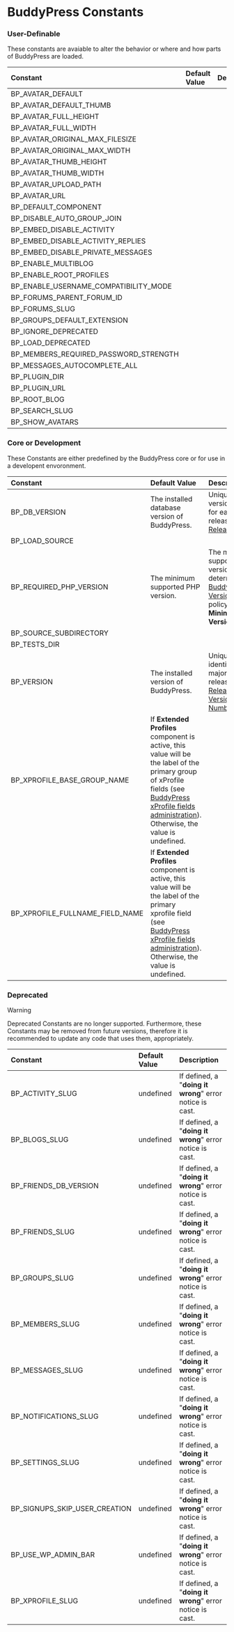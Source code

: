 # BuddyPress Constants

### User-Definable
These constants are avaiable to alter the behavior or where and how parts of BuddyPress are loaded. 

| Constant                              | Default Value | Description |
| :------------------------------------ | :------------ | :----------- |
| BP_AVATAR_DEFAULT                     |               |             |
| BP_AVATAR_DEFAULT_THUMB               |               |             |
| BP_AVATAR_FULL_HEIGHT                 |               |             |
| BP_AVATAR_FULL_WIDTH                  |               |             |
| BP_AVATAR_ORIGINAL_MAX_FILESIZE       |               |             |
| BP_AVATAR_ORIGINAL_MAX_WIDTH          |               |             |
| BP_AVATAR_THUMB_HEIGHT                |               |             |
| BP_AVATAR_THUMB_WIDTH                 |               |             |
| BP_AVATAR_UPLOAD_PATH                 |               |             |
| BP_AVATAR_URL                         |               |             |
| BP_DEFAULT_COMPONENT                  |               |             |
| BP_DISABLE_AUTO_GROUP_JOIN            |               |             |
| BP_EMBED_DISABLE_ACTIVITY             |               |             |
| BP_EMBED_DISABLE_ACTIVITY_REPLIES     |               |             |
| BP_EMBED_DISABLE_PRIVATE_MESSAGES     |               |             |
| BP_ENABLE_MULTIBLOG                   |               |             |
| BP_ENABLE_ROOT_PROFILES               |               |             |
| BP_ENABLE_USERNAME_COMPATIBILITY_MODE |               |             |
| BP_FORUMS_PARENT_FORUM_ID             |               |             |
| BP_FORUMS_SLUG                        |               |             |
| BP_GROUPS_DEFAULT_EXTENSION           |               |             |
| BP_IGNORE_DEPRECATED                  |               |             |
| BP_LOAD_DEPRECATED                    |               |             |
| BP_MEMBERS_REQUIRED_PASSWORD_STRENGTH |               |             |
| BP_MESSAGES_AUTOCOMPLETE_ALL          |               |             |
| BP_PLUGIN_DIR                         |               |             |
| BP_PLUGIN_URL                         |               |             |
| BP_ROOT_BLOG                          |               |             |
| BP_SEARCH_SLUG                        |               |             |
| BP_SHOW_AVATARS                       |               |             |

### Core or Development
These Constants are either predefined by the BuddyPress core or for use in a developent envoronment.

| Constant                        | Default Value | Description |
| :------------------------------ | :--------- | :---------- |
| BP_DB_VERSION                   |The installed database version of BuddyPress.| Unique database version identifier for each major release (see [Releases](https://codex.buddypress.org/releases/)).
| BP_LOAD_SOURCE                  |               |             |
| BP_REQUIRED_PHP_VERSION         |The minimum supported PHP version.|The minimum supported PHP version as determined by the [BuddyPress PHP Version Support](../../user/getting-started/php-version-support.md) policy, i.e., **Minimum PHP Version**.              |
| BP_SOURCE_SUBDIRECTORY          |               |             |
| BP_TESTS_DIR                    |               |             |
| BP_VERSION                      |The installed version of BuddyPress. |Unique version identifier for each major/minor/patch release (see [Releases](https://codex.buddypress.org/releases/) and [Version Numbering](../../contributor/project/version-numbering.md)).|
| BP_XPROFILE_BASE_GROUP_NAME     |If **Extended Profiles** component is active, this value will be the label of the primary group of xProfile fields (see [BuddyPress xProfile fields administration](../administration/users/xprofile.md)). Otherwise, the value is undefined.|             |
| BP_XPROFILE_FULLNAME_FIELD_NAME |If **Extended Profiles** component is active, this value will be the label of the primary xprofile field (see [BuddyPress xProfile fields administration](../administration/users/xprofile.md)). Otherwise, the value is undefined.|             |

### Deprecated
> [!WARNING]
> Deprecated Constants are no longer supported. Furthermore, these Constants may be removed from future versions, therefore it is  recommended to update any code that uses them, appropriately.

| Constant                      | Default Value | Description |
| :---------------------------- | :------------ | :---------- |
| BP_ACTIVITY_SLUG              | undefined     | If defined, a "**doing it wrong**" error notice is cast. |
| BP_BLOGS_SLUG                 | undefined     | If defined, a "**doing it wrong**" error notice is cast. |
| BP_FRIENDS_DB_VERSION         | undefined     | If defined, a "**doing it wrong**" error notice is cast. |
| BP_FRIENDS_SLUG               | undefined     | If defined, a "**doing it wrong**" error notice is cast. |
| BP_GROUPS_SLUG                | undefined     | If defined, a "**doing it wrong**" error notice is cast. |
| BP_MEMBERS_SLUG               | undefined     | If defined, a "**doing it wrong**" error notice is cast. |
| BP_MESSAGES_SLUG              | undefined     | If defined, a "**doing it wrong**" error notice is cast. |
| BP_NOTIFICATIONS_SLUG         | undefined     | If defined, a "**doing it wrong**" error notice is cast. |
| BP_SETTINGS_SLUG              | undefined     | If defined, a "**doing it wrong**" error notice is cast. |
| BP_SIGNUPS_SKIP_USER_CREATION | undefined     | If defined, a "**doing it wrong**" error notice is cast. |
| BP_USE_WP_ADMIN_BAR           | undefined     | If defined, a "**doing it wrong**" error notice is cast. |
| BP_XPROFILE_SLUG              | undefined     | If defined, a "**doing it wrong**" error notice is cast. |
